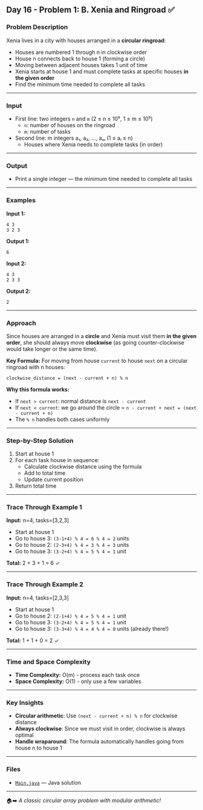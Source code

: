 ## Day 16 - Problem 1: B. Xenia and Ringroad ✅

### Problem Description

Xenia lives in a city with houses arranged in a **circular ringroad**:
- Houses are numbered 1 through n in clockwise order
- House n connects back to house 1 (forming a circle)
- Moving between adjacent houses takes 1 unit of time
- Xenia starts at house 1 and must complete tasks at specific houses **in the given order**
- Find the minimum time needed to complete all tasks

---

### Input

- First line: two integers `n` and `m` (2 ≤ n ≤ 10⁵, 1 ≤ m ≤ 10⁵)
    - `n`: number of houses on the ringroad
    - `m`: number of tasks
- Second line: m integers a₁, a₂, ..., aₘ (1 ≤ aᵢ ≤ n)
    - Houses where Xenia needs to complete tasks (in order)

---

### Output

- Print a single integer — the minimum time needed to complete all tasks

---

### Examples

**Input 1:**
```
4 3
3 2 3
```

**Output 1:**
```
6
```

**Input 2:**
```
4 3
2 3 3
```

**Output 2:**
```
2
```

---

### Approach

Since houses are arranged in a **circle** and Xenia must visit them **in the given order**, she should always move **clockwise** (as going counter-clockwise would take longer or the same time).

**Key Formula:**
For moving from house `current` to house `next` on a circular ringroad with n houses:
```
clockwise_distance = (next - current + n) % n
```

**Why this formula works:**
- If `next > current`: normal distance is `next - current`
- If `next < current`: we go around the circle = `n - current + next = (next - current + n)`
- The `% n` handles both cases uniformly

---

### Step-by-Step Solution

1. Start at house 1
2. For each task house in sequence:
    - Calculate clockwise distance using the formula
    - Add to total time
    - Update current position
3. Return total time

---

### Trace Through Example 1

**Input:** n=4, tasks=[3,2,3]

- Start at house 1
- Go to house 3: `(3-1+4) % 4 = 6 % 4 = 2` units
- Go to house 2: `(2-3+4) % 4 = 3 % 4 = 3` units
- Go to house 3: `(3-2+4) % 4 = 5 % 4 = 1` unit

**Total:** 2 + 3 + 1 = 6 ✓

---

### Trace Through Example 2

**Input:** n=4, tasks=[2,3,3]

- Start at house 1
- Go to house 2: `(2-1+4) % 4 = 5 % 4 = 1` unit
- Go to house 3: `(3-2+4) % 4 = 5 % 4 = 1` unit
- Go to house 3: `(3-3+4) % 4 = 4 % 4 = 0` units (already there!)

**Total:** 1 + 1 + 0 = 2 ✓

---

### Time and Space Complexity

- **Time Complexity:** O(m) - process each task once
- **Space Complexity:** O(1) - only use a few variables

---

### Key Insights

- **Circular arithmetic**: Use `(next - current + n) % n` for clockwise distance
- **Always clockwise**: Since we must visit in order, clockwise is always optimal
- **Handle wraparound**: The formula automatically handles going from house n to house 1

---

### Files

* [`Main.java`](Main.java) — Java solution

---

🏠➡️ *A classic circular array problem with modular arithmetic!*
